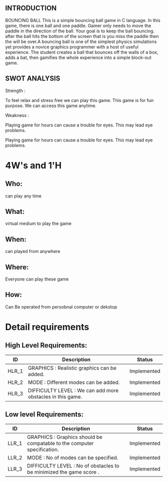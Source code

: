 ## INTRODUCTION
 
 BOUNCING BALL This is a simple bouncing ball game in C language.
In this game, there is one ball and one paddle. Gamer only needs to move the paddle in the direction of the ball. Your goal is to keep the ball bouncing. after the ball hits the bottom of the screen that is you miss the paddle then the will be over.A bouncing ball is one of the simplest physics simulations yet provides a novice graphics programmer with a host of useful experience. The student creates a ball that bounces off the walls of a box, adds a bat, then gamifies the whole experience into a simple block-out game.

## SWOT ANALYSIS
Strength :

To feel relax and stress free we can play this game. This game is for fun purpose. We can access this game anytime.

Weakness :

Playing game for hours can cause a trouble for eyes. This may lead eye problems.

Playing game for hours can cause a trouble for eyes. This may lead eye problems.

# 4W&#39;s and 1&#39;H

## Who: 
can play any time

## What:

virtual medium to play the game

## When:

can played from anywhere

## Where:

Everyone can play these game

## How:

Can Be operated from persobnal computer or dekstop
# Detail requirements
## High Level Requirements:
| ID | Description | Status |
| --- | --- | --- |
| HLR_1 | GRAPHICS : Realistic graphics can be added. | Implemented
| HLR_2 | MODE : Different modes can be added. | Implemented |
| HLR_3 | DIFFICULTY LEVEL : We can add more obstacles in this game. | Implemented |


##  Low level Requirements:
| ID | Description | Status |
| --- | --- | --- |
| LLR_1 | GRAPHICS : Graphics should be  compatable to the computer specification. | Implemented |
| LLR_2 | MODE : No of modes can be specified. | Implemented |
| LLR_3 | DIFFICULTY LEVEL : No of obstacles to be minimized the game score . | Implemented |

